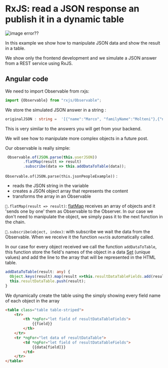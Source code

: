 # RxJS: read a JSON response an publish it in a dynamic table

![image error??]([p]IMAGES_URL[/p]/images/observables-flatmap.png)

In this example we show how to manipulate JSON data and show the result in a table.

We show only the frontend development and we simulate a JSON answer from a REST service using RxJS.

## Angular code

We need to import Observable from rxjs:

``` typescript
import {Observable} from "rxjs/Observable";
```

We store the simulated JSON answer in a string :

``` typescript
originalJSON : string =  '[{"name":"Marco", "familyName":"Molteni"},{"name":"Will", "familyName":"Smith"}]';
```

This is very similar to the answers you will get from your backend.

We will see how to manipulate more complex objects in a future post.

Our observable is really simple:

``` javascript
 Observable.of(JSON.parse(this.userJSON))
        .flatMap(result => result)
        .subscribe(data => this.addDataToTable(data));
```

`Observable.of(JSON.parse(this.jsonPeopleExample))` :
 - reads the JSON string in the variable
 - creates a JSON object array that represents the content
 - transforms the array in an Observable

`.flatMap(result => result)`: [flatMap](http://reactivex.io/documentation/operators/flatmap.html) receives an array of objects and it 'sends one by one' them as Observable to the Observer. In our case we don't need to manipulate the object, we simply pass it to the next function in the chain.

`.subscribe(object, index)`: with subscribe we wait the data from the Observable. When we receive it the function `next`is automatically called.

In our case for every object received we call the function `addDataToTable`, this function store the field's names of the object in a data [Set](https://developer.mozilla.org/en-US/docs/Web/JavaScript/Reference/Global_Objects/Set) (unique values) and add the line to the array that will be represented in the HTML table.

``` typescript
addDataToTable(result: any) {
  Object.keys(result).map(result =>this.resultDataTableFields.add(result));
  this.resultDataTable.push(result);
}
```
We dynamically create the table using the simply showing every field name of each object in the array
``` html
<table class="table table-striped">
    <tr>
        <th *ngFor="let field of resultDataTableFields">
            {{field}}
        </th>
    </tr>
    <tr *ngFor="let data of resultDataTable">
        <td *ngFor="let field of resultDataTableFields">
            {{data[field]}}
        </td>
    </tr>
</table>
```